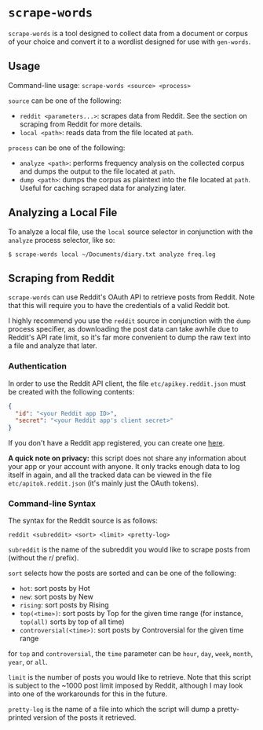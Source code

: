 # `scrape-words`

`scrape-words` is a tool designed to collect data from a document or corpus of
your choice and convert it to a wordlist designed for use with `gen-words`.

## Usage

Command-line usage:
`scrape-words <source> <process>`

`source` can be one of the following:

- `reddit <parameters...>`: scrapes data from Reddit.
  See the section on scraping from Reddit for more details.
- `local <path>`: reads data from the file located at `path`.

`process` can be one of the following:

- `analyze <path>`: performs frequency analysis on the collected corpus and
  dumps the output to the file located at `path`.
- `dump <path>`: dumps the corpus as plaintext into the file located at `path`.
  Useful for caching scraped data for analyzing later.

## Analyzing a Local File

To analyze a local file, use the `local` source selector in conjunction with the
`analyze` process selector, like so:

```
$ scrape-words local ~/Documents/diary.txt analyze freq.log
```

## Scraping from Reddit

`scrape-words` can use Reddit's OAuth API to retrieve posts from Reddit.  Note
that this will require you to have the credentials of a valid Reddit bot.

I highly recommend you use the `reddit` source in conjunction with the `dump`
process specifier, as downloading the post data can take awhile due to Reddit's
API rate limit, so it's far more convenient to dump the raw text into a file
and analyze that later.

### Authentication

In order to use the Reddit API client, the file `etc/apikey.reddit.json` must be
created with the following contents:

```json
{
  "id": "<your Reddit app ID>",
  "secret": "<your Reddit app's client secret>"
}
```

If you don't have a Reddit app registered, you can create one
[here](https://www.reddit.com/prefs/apps).

**A quick note on privacy:** this script does not share any information about
your app or your account with anyone. It only tracks enough data to log itself
in again, and all the tracked data can be viewed in the file
`etc/apitok.reddit.json` (it's mainly just the OAuth tokens).

### Command-line Syntax

The syntax for the Reddit source is as follows:

`reddit <subreddit> <sort> <limit> <pretty-log>`

`subreddit` is the name of the subreddit you would like to scrape posts from
(without the r/ prefix).

`sort` selects how the posts are sorted and can be one of the following:

- `hot`: sort posts by Hot
- `new`: sort posts by New
- `rising`: sort posts by Rising
- `top(<time>)`: sort posts by Top for the given time range (for instance,
  `top(all)` sorts by top of all time)
- `controversial(<time>)`: sort posts by Controversial for the given time range

for `top` and `controversial`, the `time` parameter can be `hour`, `day`,
`week`, `month`, `year`, or `all`.

`limit` is the number of posts you would like to retrieve.  Note that this
script is subject to the ~1000 post limit imposed by Reddit, although I may look
into one of the workarounds for this in the future.

`pretty-log` is the name of a file into which the script will dump a
pretty-printed version of the posts it retrieved.